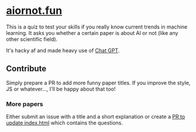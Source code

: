 # [aiornot.fun](https://aiornot.fun)

This is a quiz to test your skills if you really know current trends in machine learning.
It asks you whether a certain paper is about AI or not (like any other scientific field).

It's hacky af and made heavy use of [Chat GPT](https://chat.openai.com). 

## Contribute
Simply prepare a PR to add more funny paper titles. 
If you improve the style, JS or whatever..., I'll be happy about that too!

### More papers
Either submit an issue with a title and a short explanation or create a [PR to update index.html](https://github.com/roflmaostc/aiornot.fun/blob/main/index.html#L39C20-L39C29) which contains the questions.
